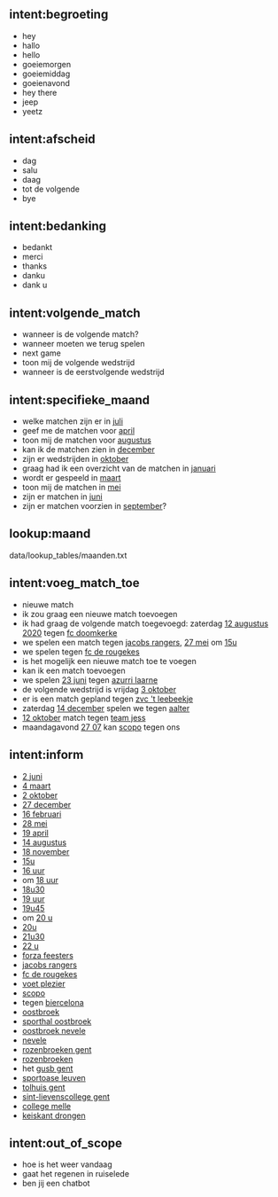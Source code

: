 ## intent:begroeting
- hey
- hallo
- hello
- goeiemorgen
- goeiemiddag
- goeienavond
- hey there
- jeep
- yeetz

## intent:afscheid
- dag
- salu
- daag
- tot de volgende
- bye

## intent:bedanking
- bedankt
- merci
- thanks
- danku
- dank u

## intent:volgende_match
- wanneer is de volgende match?
- wanneer moeten we terug spelen
- next game
- toon mij de volgende wedstrijd
- wanneer is de eerstvolgende wedstrijd

## intent:specifieke_maand
- welke matchen zijn er in [juli](maand)
- geef me de matchen voor [april](maand)
- toon mij de matchen voor [augustus](maand)
- kan ik de matchen zien in [december](maand)
- zijn er wedstrijden in [oktober](maand)
- graag had ik een overzicht van de matchen in [januari](maand)
- wordt er gespeeld in [maart](maand)
- toon mij de matchen in [mei](maand)
- zijn er matchen in [juni](maand)
- zijn er matchen voorzien in [september](maand)?

## lookup:maand
data/lookup_tables/maanden.txt

## intent:voeg_match_toe
- nieuwe match
- ik zou graag een nieuwe match toevoegen
- ik had graag de volgende match toegevoegd: zaterdag [12 augustus 2020](datum) tegen [fc doomkerke](tegenstander) 
- we spelen een match tegen [jacobs rangers](tegenstander), [27 mei](datum) om [15u](uur)
- we spelen tegen [fc de rougekes](tegenstander)
- is het mogelijk een nieuwe match toe te voegen
- kan ik een match toevoegen
- we spelen [23 juni](datum) tegen [azurri laarne](tegenstander)
- de volgende wedstrijd is vrijdag [3 oktober](datum)
- er is een match gepland tegen [zvc 't leebeekje](tegenstander)
- zaterdag [14 december](datum) spelen we tegen [aalter](tegenstander)
- [12 oktober](datum) match tegen [team jess](tegenstander)
- maandagavond [27 07](datum) kan [scopo](tegenstander) tegen ons

## intent:inform
- [2 juni](datum)
- [4 maart](datum)
- [2 oktober](datum)
- [27 december](datum)
- [16 februari](datum)
- [28 mei](datum)
- [19 april](datum)
- [14 augustus](datum)
- [18 november](datum)
- [15u](uur)
- [16 uur](uur)
- om [18 uur](uur)
- [18u30](uur)
- [19 uur](uur)
- [19u45](uur)
- om [20 u](uur)
- [20u](uur)
- [21u30](uur)
- [22 u](uur)
- [forza feesters](tegenstander)
- [jacobs rangers](tegenstander)
- [fc de rougekes](tegenstander)
- [voet plezier](tegenstander)
- [scopo](tegenstander)
- tegen [biercelona](tegenstander)
- [oostbroek](locatie)
- [sporthal oostbroek](locatie) 
- [oostbroek nevele](locatie)
- [nevele](locatie)
- [rozenbroeken gent](locatie)
- [rozenbroeken](locatie)
- het [gusb gent](locatie)
- [sportoase leuven](locatie)
- [tolhuis gent](locatie)
- [sint-lievenscollege gent](locatie)
- [college melle](locatie)
- [keiskant drongen](locatie)

## intent:out_of_scope
- hoe is het weer vandaag
- gaat het regenen in ruiselede
- ben jij een chatbot





